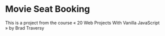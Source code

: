 # Movie Seat Booking

This is a project from the course « 20 Web Projects With Vanilla JavaScript » by Brad Traversy
